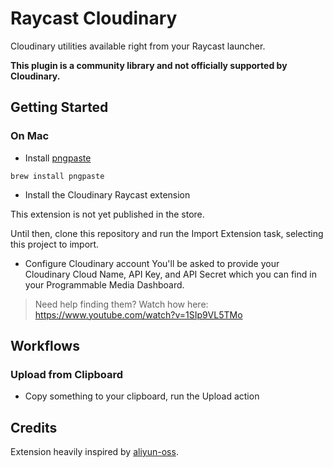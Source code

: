 # Raycast Cloudinary

Cloudinary utilities available right from your Raycast launcher.

**This plugin is a community library and not officially supported by Cloudinary.**

## Getting Started

### On Mac

* Install [pngpaste](https://github.com/jcsalterego/pngpaste)

```
brew install pngpaste
```

* Install the Cloudinary Raycast extension

This extension is not yet published in the store.

Until then, clone this repository and run the Import Extension task, selecting this project to import.

* Configure Cloudinary account
You'll be asked to provide your Cloudinary Cloud Name, API Key, and API Secret which you can find in your Programmable Media Dashboard.

> Need help finding them? Watch how here: https://www.youtube.com/watch?v=1SIp9VL5TMo


## Workflows

### Upload from Clipboard

* Copy something to your clipboard, run the Upload action

## Credits

Extension heavily inspired by [aliyun-oss](https://github.com/raycast/extensions/tree/78b7c11594d4551540ca9ba0f11a98cd921f7412/extensions/aliyun-oss).
